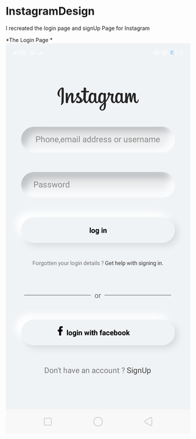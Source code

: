 # InstagramDesign
I recreated the login page and signUp Page for Instagram


  *The Login Page *
 ![Login Page](https://github.com/charity-bit/InstagramDesign/blob/master/Screenshots/Login%20Page.png?raw=true)
